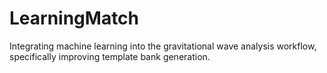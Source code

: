 # LearningMatch
Integrating machine learning into the gravitational wave analysis workflow, specifically improving template bank generation. 
